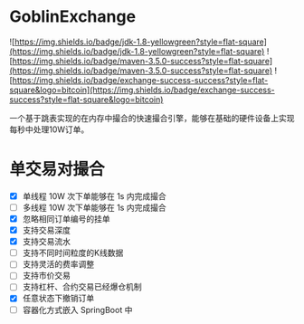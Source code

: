# GoblinExchange

![https://img.shields.io/badge/jdk-1.8-yellowgreen?style=flat-square](https://img.shields.io/badge/jdk-1.8-yellowgreen?style=flat-square)
![https://img.shields.io/badge/maven-3.5.0-success?style=flat-square](https://img.shields.io/badge/maven-3.5.0-success?style=flat-square)
![https://img.shields.io/badge/exchange-success-success?style=flat-square&logo=bitcoin](https://img.shields.io/badge/exchange-success-success?style=flat-square&logo=bitcoin)

一个基于跳表实现的在内存中撮合的快速撮合引擎，能够在基础的硬件设备上实现每秒中处理10W订单。

# 单交易对撮合
- [x] 单线程 10W 次下单能够在 1s 内完成撮合
- [ ] 多线程 10W 次下单能够在 1s 内完成撮合
- [x] 忽略相同订单编号的挂单
- [x] 支持交易深度
- [x] 支持交易流水
- [ ] 支持不同时间粒度的K线数据
- [ ] 支持灵活的费率调整
- [ ] 支持市价交易
- [ ] 支持杠杆、合约交易已经爆仓机制
- [x] 任意状态下撤销订单
- [ ] 容器化方式嵌入 SpringBoot 中
